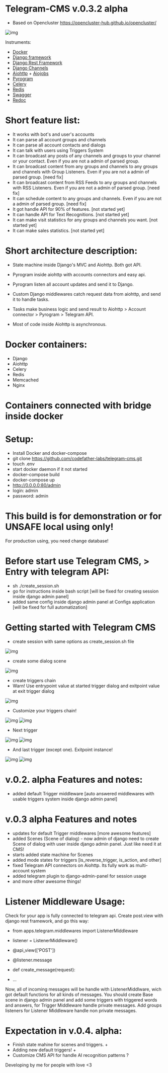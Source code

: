 # Telegram-CMS v.0.3.2 alpha
- Based on Opencluster https://opencluster-hub.github.io/opencluster/

![img](http://dl3.joxi.net/drive/2019/12/06/0029/3762/1904306/06/08fa2e0135.jpg)

Instruments:
- [Docker](https://www.docker.com/)
- [Django framework](https://www.djangoproject.com/)
- [Django Rest Framework](https://www.django-rest-framework.org/)
- [Django Channels](https://channels.readthedocs.io/en/latest/)
- [Aiohttp](https://aiohttp.readthedocs.io/en/stable/) + [Aiojobs](https://aiojobs.readthedocs.io/en/stable/quickstart.html)
- [Pyrogram](https://docs.pyrogram.org/)
- [Celery](http://www.celeryproject.org/)
- [Redis](https://redis.io/)
- [Swagger](https://swagger.io/)
- [Redoc](https://github.com/Redocly/redoc)

# Short feature list:
- It works with bot's and user's accounts
- It can parse all account groups and channels
- It can parse all account contacts and dialogs
- It can talk with users using Triggers System
- It can broadcast any posts of any channels and groups to your channel or your contact. Even if you are not a admin of parsed group.
- It can broadcast content from any groups and channels to any groups and channels with Group Listeners. Even if you are not a admin of parsed group. [need fix]
- It can broadcast content from RSS Feeds to any groups and channels with RSS Listeners. Even if you are not a admin of parsed group. [need fix]
- It can schedule content to any groups and channels. Even if you are not a admin of parsed group. [need fix]
- It got handle API for 90% of features. [not started yet]
- It can handle API for Text Recognitions. [not started yet]
- It can make visit statistics for any groups and channels you want. [not started yet]
- It can make sales statistics. [not started yet]

# Short architecture description:
- State machine inside Django's MVC and Aiohttp. Both got API.

- Pyrogram inside aiohttp with accounts connectors and easy api.
- Pyrogram listen all account updates and send it to Django.
- Custom Django middlewares catch request data from aiohttp, and send it to handle tasks.
- Tasks make business logic and send result to Aiohttp > Account connector > Pyrogram > Telegram API.
- Most of code inside Aiohttp is asynchronous.

# Docker containers:
- Django
- Aiohttp
- Celery
- Redis
- Memcached
- Nginx
# Containers connected with bridge inside docker

# Setup:
- Install Docker and docker-compose
- git clone https://github.com/codefather-labs/telegram-cms.git
- touch .env
- start docker daemon if it not started
- docker-compose build
- docker-compose up
- http://0.0.0.0:80/admin
- login: admin
- password: admin

# This build is for demonstration or for UNSAFE local using only!
For production using, you need change database!

# Before start use Telegram CMS, > Entry with telegram API:
- sh ./create_session.sh
- go for instructions inside bash script [will be fixed for creating session inside django admin panel]
- added same config inside django admin panel at Configs application [will be fixed for full automatization]

# Getting started with Telegram CMS
- create session with same options as create_session.sh file

![img](http://dl4.joxi.net/drive/2019/12/06/0029/3762/1904306/06/7e6fe98225.jpg)

- create some dialog scene

![img](http://dl3.joxi.net/drive/2019/12/06/0029/3762/1904306/06/2feeeee9ec.jpg)

- create triggers chain
- Warn! Use entrypoint value at started trigger dialog and exitpoint value at exit trigger dialog

![img](http://dl4.joxi.net/drive/2019/12/06/0029/3762/1904306/06/f2f7cabdfc.jpg)

- Customize your triggers chain!

![img](http://dl3.joxi.net/drive/2019/12/06/0029/3762/1904306/06/8b1a7a4c8e.jpg)
![img](http://dl3.joxi.net/drive/2019/12/06/0029/3762/1904306/06/ec1691248c.jpg)

- Next trigger

![img](http://dl4.joxi.net/drive/2019/12/06/0029/3762/1904306/06/34f25442f7.jpg)
![img](http://dl4.joxi.net/drive/2019/12/06/0029/3762/1904306/06/ed1ec9fc5f.jpg)

- And last trigger (except one). Exitpoint instance!

![img](http://dl4.joxi.net/drive/2019/12/06/0029/3762/1904306/06/5c53af1960.jpg)
![img](http://dl4.joxi.net/drive/2019/12/06/0029/3762/1904306/06/e4295a8a3c.jpg)

# v.0.2. alpha Features and notes:
- added default Trigger middleware [auto answered middlewares with usable triggers system inside django admin panel]

# v.0.3 alpha Features and notes
- updates for default Trigger middlewares [more awesome features]
- added Scenes (Scene of dialog) - now admin of django need to create Scene of dialog with user inside django admin panel. Just like need it at CMS!
- starts added state machine for Scenes
- added mode states for triggers [is_reverse_trigger, is_action, and other]
- fixed Telegram API connectors on Aiohttp. Its fully work as multi-account system
- added telegram plugin to django-admin-panel for session usage
- and more other awesome things!

# Listener Middleware Usage:
Check for your app is fully connected to telegram api. Create post.view with django rest framework, and go this way:
- from apps.telegram.middlewares import ListenerMiddleware
- listener = ListenerMiddleware()

- @api_view(['POST'])
- @listener.message
- def create_message(request):
-   ...

Now, all of incoming messages will be handle with ListenerMiddlware, wich got default functions for all kinds of messages. You should create Base scene in django admin panel and add some triggers with triggered words and answers, for Trigger Middleware handle private messages. Add groups listeners for Listener Middleware handle non private messages.

# Expectation in v.0.4. alpha:
- Finish state mahine for scenes and triggers. +
- Adding new default triggers! +
- Customize CMS API for handle AI recognition patterns ?

Developing by me for people with love <3

